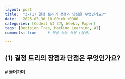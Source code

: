 ```yaml
---
layout: post
title:  "3-(1) 결정 트리의 장점과 단점은 무엇인가요?"
date:   2025-05-30 10:00:00 +0900
categories: [Codeit AI 3기, Weekly Paper]
tags: [Decision Tree, Machine Learning, AI]
comments: true     # 댓글 기능 사용 (옵션)

---
```


## (1) 결정 트리의 장점과 단점은 무엇인가요?

#### # 들어가며
